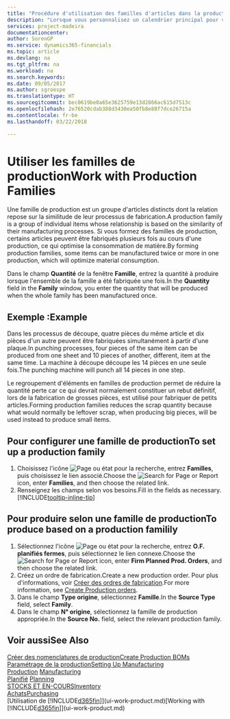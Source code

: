 ```yaml
---
title: "Procédure d'utilisation des familles d'articles dans la production | Microsoft Docs"
description: "Lorsque vous personnalisez un calendrier principal pour votre société ou pour l'un de ses partenaires commerciaux, votre tâche consiste essentiellement à modifier le statut des jours ouvrés et chômés."
services: project-madeira
documentationcenter: 
author: SorenGP
ms.service: dynamics365-financials
ms.topic: article
ms.devlang: na
ms.tgt_pltfrm: na
ms.workload: na
ms.search.keywords: 
ms.date: 09/05/2017
ms.author: sgroespe
ms.translationtype: HT
ms.sourcegitcommit: bec0619be0a65e3625759e13d2866ac615d7513c
ms.openlocfilehash: 2e76520cdab388d3430ea50fb8e88f7dce26715a
ms.contentlocale: fr-be
ms.lasthandoff: 03/22/2018

---
```

# <a name="work-with-production-families"></a><span data-ttu-id="da768-103">Utiliser les familles de production</span><span class="sxs-lookup"><span data-stu-id="da768-103">Work with Production Families</span></span>
<span data-ttu-id="da768-104">Une famille de production est un groupe d'articles distincts dont la relation repose sur la similitude de leur processus de fabrication.</span><span class="sxs-lookup"><span data-stu-id="da768-104">A production family is a group of individual items whose relationship is based on the similarity of their manufacturing processes.</span></span> <span data-ttu-id="da768-105">Si vous formez des familles de production, certains articles peuvent être fabriqués plusieurs fois au cours d'une production, ce qui optimise la consommation de matière.</span><span class="sxs-lookup"><span data-stu-id="da768-105">By forming production families, some items can be manufactured twice or more in one production, which will optimize material consumption.</span></span>

<span data-ttu-id="da768-106">Dans le champ **Quantité** de la fenêtre **Famille**, entrez la quantité à produire lorsque l'ensemble de la famille a été fabriquée une fois.</span><span class="sxs-lookup"><span data-stu-id="da768-106">In the **Quantity** field in the **Family** window, you enter the quantity that will be produced when the whole family has been manufactured once.</span></span>

## <a name="example"></a><span data-ttu-id="da768-107">Exemple :</span><span class="sxs-lookup"><span data-stu-id="da768-107">Example</span></span>
<span data-ttu-id="da768-108">Dans les processus de découpe, quatre pièces du même article et dix pièces d'un autre peuvent être fabriquées simultanément à partir d'une plaque.</span><span class="sxs-lookup"><span data-stu-id="da768-108">In punching processes, four pieces of the same item can be produced from one sheet and 10 pieces of another, different, item at the same time.</span></span> <span data-ttu-id="da768-109">La machine à découpe découpe les 14 pièces en une seule fois.</span><span class="sxs-lookup"><span data-stu-id="da768-109">The punching machine will punch all 14 pieces in one step.</span></span>

<span data-ttu-id="da768-110">Le regroupement d'éléments en familles de production permet de réduire la quantité perte car ce qui devrait normalement constituer un rebut définitif, lors de la fabrication de grosses pièces, est utilisé pour fabriquer de petits articles.</span><span class="sxs-lookup"><span data-stu-id="da768-110">Forming production families reduces the scrap quantity because what would normally be leftover scrap, when producing big pieces, will be used instead to produce small items.</span></span>

## <a name="to-set-up-a-production-family"></a><span data-ttu-id="da768-111">Pour configurer une famille de production</span><span class="sxs-lookup"><span data-stu-id="da768-111">To set up a production family</span></span>
1. <span data-ttu-id="da768-112">Choisissez l'icône ![Page ou état pour la recherche](media/ui-search/search_small.png "Page ou état pour la recherche"), entrez **Familles**, puis choisissez le lien associé.</span><span class="sxs-lookup"><span data-stu-id="da768-112">Choose the ![Search for Page or Report](media/ui-search/search_small.png "Search for Page or Report icon") icon, enter **Families**, and then choose the related link.</span></span>
2. <span data-ttu-id="da768-113">Renseignez les champs selon vos besoins.</span><span class="sxs-lookup"><span data-stu-id="da768-113">Fill in the fields as necessary.</span></span> [!INCLUDE[tooltip-inline-tip](includes/tooltip-inline-tip_md.md)]

## <a name="to-produce-based-on-a-production-familily"></a><span data-ttu-id="da768-114">Pour produire selon une famille de production</span><span class="sxs-lookup"><span data-stu-id="da768-114">To produce based on a production familily</span></span>
1. <span data-ttu-id="da768-115">Sélectionnez l'icône ![Page ou état pour la recherche](media/ui-search/search_small.png "Page ou état pour la recherche"), entrez **O.F. planifiés fermes**, puis sélectionnez le lien connexe.</span><span class="sxs-lookup"><span data-stu-id="da768-115">Choose the ![Search for Page or Report](media/ui-search/search_small.png "Search for Page or Report icon") icon, enter **Firm Planned Prod. Orders**, and then choose the related link.</span></span>
2. <span data-ttu-id="da768-116">Créez un ordre de fabrication.</span><span class="sxs-lookup"><span data-stu-id="da768-116">Create a new production order.</span></span> <span data-ttu-id="da768-117">Pour plus d'informations, voir [Créer des ordres de fabrication](production-how-to-create-production-orders.md).</span><span class="sxs-lookup"><span data-stu-id="da768-117">For more information, see [Create Production orders](production-how-to-create-production-orders.md).</span></span>
3. <span data-ttu-id="da768-118">Dans le champ **Type origine**, sélectionnez **Famille**.</span><span class="sxs-lookup"><span data-stu-id="da768-118">In the **Source Type** field, select **Family**.</span></span>  
4. <span data-ttu-id="da768-119">Dans le champ **N° origine**, sélectionnez la famille de production appropriée.</span><span class="sxs-lookup"><span data-stu-id="da768-119">In the **Source No.** field, select the relevant production family.</span></span>

## <a name="see-also"></a><span data-ttu-id="da768-120">Voir aussi</span><span class="sxs-lookup"><span data-stu-id="da768-120">See Also</span></span>
[<span data-ttu-id="da768-121">Créer des nomenclatures de production</span><span class="sxs-lookup"><span data-stu-id="da768-121">Create Production BOMs</span></span>](production-how-to-create-production-boms.md)  
[<span data-ttu-id="da768-122">Paramétrage de la production</span><span class="sxs-lookup"><span data-stu-id="da768-122">Setting Up Manufacturing</span></span>](production-configure-production-processes.md)  
<span data-ttu-id="da768-123">[Production](production-manage-manufacturing.md)  </span><span class="sxs-lookup"><span data-stu-id="da768-123">[Manufacturing](production-manage-manufacturing.md)  </span></span>  
<span data-ttu-id="da768-124">[Planifié](production-planning.md) </span><span class="sxs-lookup"><span data-stu-id="da768-124">[Planning](production-planning.md) </span></span>  
[<span data-ttu-id="da768-125">STOCKS ET EN-COURS</span><span class="sxs-lookup"><span data-stu-id="da768-125">Inventory</span></span>](inventory-manage-inventory.md)  
[<span data-ttu-id="da768-126">Achats</span><span class="sxs-lookup"><span data-stu-id="da768-126">Purchasing</span></span>](purchasing-manage-purchasing.md)  
<span data-ttu-id="da768-127">[Utilisation de [!INCLUDE[d365fin](includes/d365fin_md.md)]](ui-work-product.md)</span><span class="sxs-lookup"><span data-stu-id="da768-127">[Working with [!INCLUDE[d365fin](includes/d365fin_md.md)]](ui-work-product.md)</span></span>

